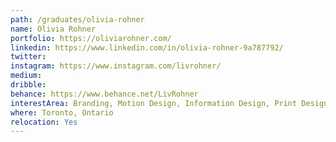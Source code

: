```yaml
---
path: /graduates/olivia-rohner
name: Olivia Rohner
portfolio: https://oliviarohner.com/
linkedin: https://www.linkedin.com/in/olivia-rohner-9a787792/
twitter:
instagram: https://www.instagram.com/livrohner/
medium:
dribble:
behance: https://www.behance.net/LivRohner
interestArea: Branding, Motion Design, Information Design, Print Design
where: Toronto, Ontario 
relocation: Yes
---
```

